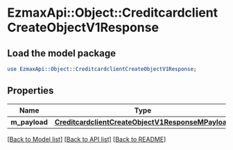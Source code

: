 # EzmaxApi::Object::CreditcardclientCreateObjectV1Response

## Load the model package
```perl
use EzmaxApi::Object::CreditcardclientCreateObjectV1Response;
```

## Properties
Name | Type | Description | Notes
------------ | ------------- | ------------- | -------------
**m_payload** | [**CreditcardclientCreateObjectV1ResponseMPayload**](CreditcardclientCreateObjectV1ResponseMPayload.md) |  | 

[[Back to Model list]](../README.md#documentation-for-models) [[Back to API list]](../README.md#documentation-for-api-endpoints) [[Back to README]](../README.md)


